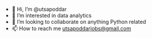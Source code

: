 - 👋 Hi, I’m @utsapoddar
- 👀 I’m interested in data analytics
- 💞️ I’m looking to collaborate on anything Python related
- 📫 How to reach me utsapoddarjobs@gmail.com

<!---
utsapoddar/utsapoddar is a ✨ special ✨ repository because its `README.md` (this file) appears on your GitHub profile.
You can click the Preview link to take a look at your changes.
--->
